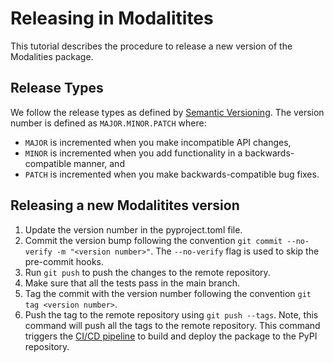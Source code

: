 # Releasing in Modalitites
This tutorial describes the procedure to release a new version of the Modalities package.

## Release Types
We follow the release types as defined by [Semantic Versioning](https://semver.org/). The version number is defined as `MAJOR.MINOR.PATCH` where:
- `MAJOR` is incremented when you make incompatible API changes,
- `MINOR` is incremented when you add functionality in a backwards-compatible manner, and
- `PATCH` is incremented when you make backwards-compatible bug fixes.


## Releasing a new Modalitites version
1. Update the version number in the pyproject.toml file.
2. Commit the version bump following the convention `git commit --no-verify -m "<version number>"`.
   The `--no-verify` flag is used to skip the pre-commit hooks.
3. Run `git push` to push the changes to the remote repository.
4. Make sure that all the tests pass in the main branch.
5. Tag the commit with the version number following the convention `git tag <version number>`.
6. Push the tag to the remote repository using `git push --tags`. Note, this command will push all the tags to the remote repository.
   This command triggers the [CI/CD pipeline](../../.github/workflows/release_automation.yml) to build and deploy the package to the PyPI repository.

